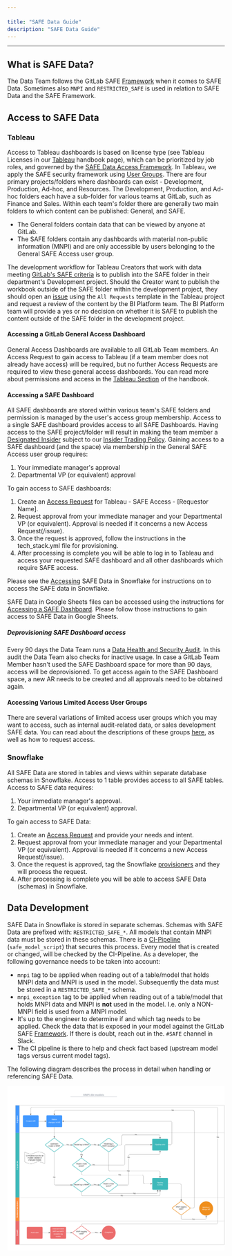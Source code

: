 ```yaml
---

title: "SAFE Data Guide"
description: "SAFE Data Guide"
---
```










---

## What is SAFE Data?

The Data Team follows the GitLab SAFE [Framework](/handbook/legal/safe-framework/) when it comes to SAFE Data. Sometimes also `MNPI` and `RESTRICTED_SAFE` is used in relation to SAFE Data and the SAFE Framework.

## Access to SAFE Data

### Tableau

Access to Tableau dashboards is based on license type (see Tableau Licenses in our [Tableau](/handbook/business-technology/data-team/platform/tableau/) handbook page), which can be prioritized by job roles, and governed by the [SAFE Data Access Framework](/handbook/legal/safe-framework/). In Tableau, we apply the SAFE security framework using [User Groups](/handbook/business-technology/data-team/platform/tableau/#user-groups). There are four primary projects/folders where dashboards can exist - Development, Production, Ad-hoc, and Resources. The Development, Production, and Ad-hoc folders each have a sub-folder for various teams at GitLab, such as Finance and Sales. Within each team's folder there are generally two main folders to which content can be published: General, and SAFE.

- The General folders contain data that can be viewed by anyone at GitLab.
- The SAFE folders contain any dashboards with material non-public information (MNPI) and are only accessible by users belonging to the General SAFE Access user group.

The development workflow for Tableau Creators that work with data meeting [GitLab's SAFE criteria](/handbook/legal/safe-framework/#safe-flowchart) is to publish into the SAFE folder in their department's Development project. Should the Creator want to publish the workbook outside of the SAFE folder within the development project, they should open an [issue](https://gitlab.com/gitlab-data/tableau/-/issues/new) using the `All Requests` template in the Tableau project and request a review of the content by the BI Platform team. The BI Platform team will provide a yes or no decision on whether it is SAFE to publish the content outside of the SAFE folder in the development project.

#### Accessing a GitLab General Access Dashboard

General Access Dashboards are available to all GitLab Team members. An Access Request to gain access to Tableau (if a team member does not already have access) will be required, but no further Access Requests are required to view these general access dashboards. You can read more about permissions and access in the [Tableau Section](/handbook/business-technology/data-team/platform/tableau/#permissions) of the handbook.

#### Accessing a SAFE Dashboard

All SAFE dashboards are stored within various team's SAFE folders and permission is managed by the user's access group membership. Access to a single SAFE dashboard provides access to all SAFE Dashboards. Having  access to the SAFE project/folder will result in making the team member a [Designated Insider](/handbook/legal/publiccompanyresources/#sts=Designated%20Insiders) subject to our [Insider Trading Policy](https://drive.google.com/file/d/12H-H43vIf15fWADZDEf3FH2jneMmiLDH/view). Gaining access to a SAFE dashboard (and the space) via membership in the General SAFE Access user group requires:

1. Your immediate manager's approval
2. Departmental VP (or equivalent) approval

To gain access to SAFE dashboards:

1. Create an [Access Request](https://gitlab.com/gitlab-com/team-member-epics/access-requests/-/issues/24284) for Tableau - SAFE Access - [Requestor Name].
2. Request approval from your immediate manager and your Departmental VP (or equivalent). Approval is needed if it concerns a new Access Request(/issue).
3. Once the request is approved, follow the instructions in the tech_stack.yml file for provisioning.
4. After processing is complete you will be able to log in to Tableau and access your requested SAFE dashboard and all other dashboards which require SAFE access.

Please see the [Accessing](/handbook/business-technology/data-team/platform/#warehouse-access) SAFE Data in Snowflake for instructions on to access the SAFE data in Snowflake.

SAFE Data in Google Sheets files can be accessed using the instructions for [Accessing a SAFE Dashboard](/handbook/business-technology/data-team/platform/safe-data/#accessing-a-safe-dashboard). Please follow those instructions to gain access to SAFE Data in Google Sheets.

##### Deprovisioning SAFE Dashboard access

Every 90 days the Data Team runs a [Data Health and Security Audit](/handbook/business-technology/data-team/data-management/). In this audit the Data Team also checks for inactive usage. In case a GitLab Team Member hasn't used the SAFE Dashboard space for more than 90 days, access will be deprovisioned. To get access again to the SAFE Dashboard space, a new AR needs to be created and all approvals need to be obtained again.

#### Accessing Various Limited Access User Groups

There are several variations of limited access user groups which you may want to access, such as internal audit-related data, or sales development SAFE data. You can read about the descriptions of these groups [here](/handbook/business-technology/data-team/platform/tableau/#limited-access-user-groups), as well as how to request access.

### Snowflake

All SAFE Data are stored in tables and views within separate database schemas in Snowflake. Access to 1 table provides access to all SAFE tables. Access to SAFE data requires:

1. Your immediate manager's approval.
2. Departmental VP (or equivalent) approval.

To gain access to SAFE Data:

1. Create an [Access Request](https://gitlab.com/gitlab-com\team-member-epics/access-requests/-/issues\new?issuable_template=Individual_Bulk_Access_Request) and provide your needs and intent.
2. Request approval from your immediate manager and your Departmental VP (or equivalent). Approval is needed if it concerns a new Access Request(/issue).
3. Once the request is approved, tag the Snowflake [provisioners](https://gitlab.com/gitlab-com/www-gitlab-com/-/blob/master/data/tech_stack.yml) and they will process the request.
4. After processing is complete you will be able to access SAFE Data (schemas) in Snowflake.

## Data Development

SAFE Data in Snowflake is stored in separate schemas. Schemas with SAFE Data are prefixed with: `RESTRICTED_SAFE_*`. All models that contain MNPI data must be stored in these schemas. There is a [CI-Pipeline](/handbook/business-technology/data-team/platform/ci-jobs/#safe_model_script) (`safe_model_script`) that secures this process. Every model that is created or changed, will be checked by the CI-Pipeline. As a developer, the following governance needs to be taken into account:

- `mnpi` tag to be applied when reading out of a table/model that holds MNPI data and MNPI is used in the model. Subsequently the data must be stored in a `RESTRICTED_SAFE_*` schema.
- `mnpi_exception` tag to be applied when reading out of a table/model that holds MNPI data and MNPI is **not** used in the model. I.e. only a NON-MNPI field is used from a MNPI model.
- It's up to the engineer to determine if and which tag needs to be applied. Check the data that is exposed in your model against the GitLab SAFE [Framework](/handbook/legal/safe-framework/). If there is doubt, reach out in the. `#SAFE` channel in Slack.
- The CI pipeline is there to help and check fact based (upstream model tags versus current model tags).

The following diagram describes the process in detail when handling or referencing SAFE Data.

![MR Process](mnpi_dbt_models.png)
